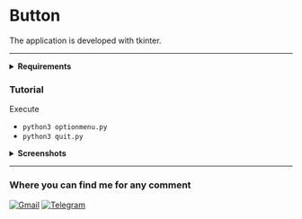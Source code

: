 # Button

The application is developed with tkinter.

----

<details align="left">
         <summary><b>Requirements</b></summary>

  <br>

Mac 

- [Pyhton 3.7](https://www.python.org/downloads/) 
- [Visual Studio Code](https://code.visualstudio.com/download )
- tk inter
  - ``` pip3 install tk ```




Windows

- [Pyhton 3.7](https://www.python.org/downloads/)
- [Git bash](https://git-scm.com/)  
- [Visual Studio Code](https://code.visualstudio.com/download )


</details>



### Tutorial
Execute  
- ``` python3 optionmenu.py ```
- ``` python3 quit.py ```
 







<details align="left">
         <summary><b>Screenshots</b></summary>

  <br>
 
### quit.py  
![Screen Shot 2022-05-10 at 9 21 55](https://user-images.githubusercontent.com/65741972/167651460-5485aee4-77a9-43f7-a3cc-db8496e720c0.png)
### optionmenu.py
![Screen Shot 2022-05-10 at 9 21 34](https://user-images.githubusercontent.com/65741972/167651455-40d600f5-2a21-4429-bff9-46a3699a5da5.png)
![Screen Shot 2022-05-10 at 9 21 38](https://user-images.githubusercontent.com/65741972/167651458-e82635dc-e64b-4bb2-a7ae-1e46d5030570.png)

 
</details>






---

### Where you can find me for any comment 


[![Gmail](https://img.shields.io/badge/Gmail-D14836?style=for-the-badge&logo=gmail&logoColor=white)](mailto:yorbimv1@gmail.com)
[![Telegram](https://img.shields.io/badge/Telegram-2CA5E0?style=for-the-badge&logo=telegram&logoColor=white)](https://t.me/yorbimv)


